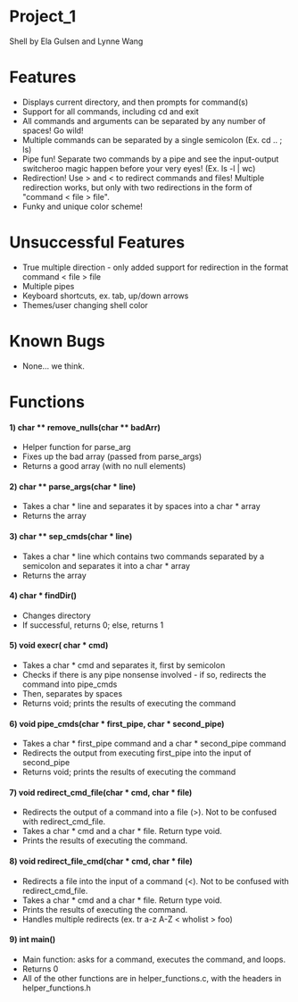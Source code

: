# Project_1

Shell by Ela Gulsen and Lynne Wang

# Features

- Displays current directory, and then prompts for command(s)
- Support for all commands, including cd and exit
- All commands and arguments can be separated by any number of spaces! Go wild! 
- Multiple commands can be separated by a single semicolon (Ex. cd .. ; ls)
- Pipe fun! Separate two commands by a pipe and see the input-output switcheroo magic happen before your very eyes! (Ex. ls -l | wc)
- Redirection! Use > and < to redirect commands and files! Multiple redirection works, but only with two redirections in the form of "command < file > file".
- Funky and unique color scheme!

# Unsuccessful Features
- True multiple direction - only added support for redirection in the format command < file > file
- Multiple pipes
- Keyboard shortcuts, ex. tab, up/down arrows
- Themes/user changing shell color

# Known Bugs
- None... we think.

# Functions
#### 1) char ** remove_nulls(char ** badArr)
- Helper function for parse_arg
- Fixes up the bad array (passed from parse_args)
- Returns a good array (with no null elements)

#### 2) char ** parse_args(char * line)
- Takes a char * line and separates it by spaces into a char * array
- Returns the array

#### 3) char ** sep_cmds(char * line)
- Takes a char * line which contains two commands separated by a semicolon and separates it into a char * array
- Returns the array

#### 4) char * findDir()
- Changes directory
- If successful, returns 0; else, returns 1

#### 5) void execr( char * cmd)
- Takes a char * cmd and separates it, first by semicolon
- Checks if there is any pipe nonsense involved - if so, redirects the command into pipe_cmds
- Then, separates by spaces
- Returns void; prints the results of executing the command

#### 6) void pipe_cmds(char * first_pipe, char * second_pipe)
- Takes a char * first_pipe command and a char * second_pipe command
- Redirects the output from executing first_pipe into the input of second_pipe
- Returns void; prints the results of executing the command

#### 7) void redirect_cmd_file(char * cmd, char * file) 
- Redirects the output of a command into a file (>). Not to be confused with redirect_cmd_file.
- Takes a char * cmd and a char * file. Return type void.
- Prints the results of executing the command.

#### 8) void redirect_file_cmd(char * cmd, char * file) 
- Redirects a file into the input of a command (<). Not to be confused with redirect_cmd_file.
- Takes a char * cmd and a char * file. Return type void.
- Prints the results of executing the command.
- Handles multiple redirects (ex. tr a-z A-Z < wholist > foo)

#### 9) int main()
- Main function: asks for a command, executes the command, and loops. 
- Returns 0
- All of the other functions are in helper_functions.c, with the headers in helper_functions.h
